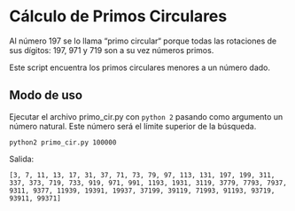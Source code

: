 # Cálculo de Primos Circulares

Al número 197 se lo llama “primo circular“ porque todas las rotaciones de sus dígitos: 197, 971 y 719 son a su vez números primos.

Este script encuentra los primos circulares menores a un número dado.

## Modo de uso

Ejecutar el archivo primo_cir.py con `python 2` pasando como argumento un número natural. Este número será el límite superior de la búsqueda.

    python2 primo_cir.py 100000
    
Salida:

    [3, 7, 11, 13, 17, 31, 37, 71, 73, 79, 97, 113, 131, 197, 199, 311, 337, 373, 719, 733, 919, 971, 991, 1193, 1931, 3119, 3779, 7793, 7937, 9311, 9377, 11939, 19391, 19937, 37199, 39119, 71993, 91193, 93719, 93911, 99371]
